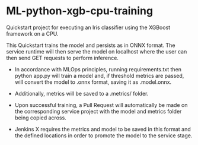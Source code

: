 # ML-python-xgb-cpu-training


Quickstart project for executing an Iris classifier using the XGBoost framework on a CPU.

This Quickstart trains the model and persists as in ONNX format. The service runtime will then serve the model on localhost where the user can then send GET requests to perform inference.

* In accordance with MLOps principles, running requirements.txt then python app.py will train a model and, if threshold metrics are passed, will convert the model to .onnx format, saving it as .model.onnx.

* Additionally, metrics will be saved to a .metrics/ folder.

* Upon successful training, a Pull Request will automatically be made on the corresponding service project with the model and metrics folder being copied across.

* Jenkins X requires the metrics and model to be saved in this format and the defined locations in order to promote the model to the service stage.
